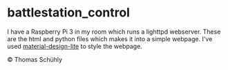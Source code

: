 # battlestation_control
I have a Raspberry Pi 3 in my room which runs a lighttpd webserver. These are the html and python files which makes it into a simple webpage. I've used [material-design-lite](https://github.com/google/material-design-lite) to style the webpage. 

&#169; Thomas Schühly
